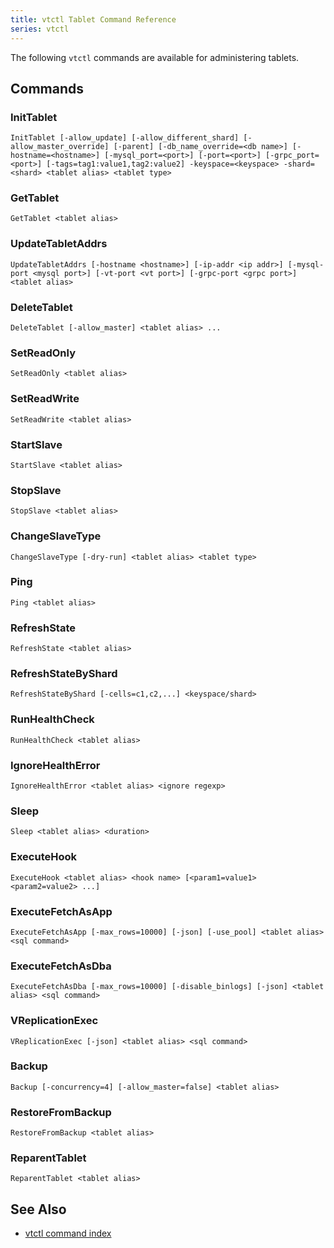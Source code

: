 ```yaml
---
title: vtctl Tablet Command Reference
series: vtctl
---
```


The following `vtctl` commands are available for administering tablets.

## Commands

### InitTablet

```
InitTablet [-allow_update] [-allow_different_shard] [-allow_master_override] [-parent] [-db_name_override=<db name>] [-hostname=<hostname>] [-mysql_port=<port>] [-port=<port>] [-grpc_port=<port>] [-tags=tag1:value1,tag2:value2] -keyspace=<keyspace> -shard=<shard> <tablet alias> <tablet type>
```

### GetTablet

```
GetTablet <tablet alias>
```

### UpdateTabletAddrs

```
UpdateTabletAddrs [-hostname <hostname>] [-ip-addr <ip addr>] [-mysql-port <mysql port>] [-vt-port <vt port>] [-grpc-port <grpc port>] <tablet alias>
```

### DeleteTablet

```
DeleteTablet [-allow_master] <tablet alias> ...
```

### SetReadOnly

```
SetReadOnly <tablet alias>
```

### SetReadWrite

```
SetReadWrite <tablet alias>
```

### StartSlave

```
StartSlave <tablet alias>
```

### StopSlave

```
StopSlave <tablet alias>
```

### ChangeSlaveType

```
ChangeSlaveType [-dry-run] <tablet alias> <tablet type>
```

### Ping

```
Ping <tablet alias>
```

### RefreshState

```
RefreshState <tablet alias>
```

### RefreshStateByShard

```
RefreshStateByShard [-cells=c1,c2,...] <keyspace/shard>
```

### RunHealthCheck

```
RunHealthCheck <tablet alias>
```

### IgnoreHealthError

```
IgnoreHealthError <tablet alias> <ignore regexp>
```

### Sleep

```
Sleep <tablet alias> <duration>
```

### ExecuteHook

```
ExecuteHook <tablet alias> <hook name> [<param1=value1> <param2=value2> ...]
```

### ExecuteFetchAsApp

```
ExecuteFetchAsApp [-max_rows=10000] [-json] [-use_pool] <tablet alias> <sql command>
```

### ExecuteFetchAsDba

```
ExecuteFetchAsDba [-max_rows=10000] [-disable_binlogs] [-json] <tablet alias> <sql command>
```

### VReplicationExec

```
VReplicationExec [-json] <tablet alias> <sql command>
```

### Backup

```
Backup [-concurrency=4] [-allow_master=false] <tablet alias>
```

### RestoreFromBackup

```
RestoreFromBackup <tablet alias>
```

### ReparentTablet

```
ReparentTablet <tablet alias>
```

## See Also

* [vtctl command index](../../vtctl)
